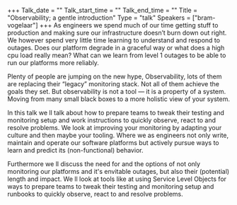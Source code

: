 +++
Talk_date = ""
Talk_start_time = ""
Talk_end_time = ""
Title = "Observability; a gentle introduction"
Type = "talk"
Speakers = ["bram-vogelaar"]
+++
As engineers we spend much of our time getting stuff to production and making sure our infrastructure doesn’t burn down out right. We however spend very little time learning to understand and respond to outages. Does our platform degrade in a graceful way or what does a high cpu load really mean? What can we learn from level 1 outages to be able to run our platforms more reliably.

Plenty of people are jumping on the new hype, Observability, lots of them are replacing their “legacy” monitoring stack. Not all of them achieve the goals they set. But observability is not a tool — it is a property of a system. Moving from many small black boxes to a more holistic view of your system.

In this talk we ll talk about how to prepare teams to tweak their testing and monitoring setup and work instructions to quickly observe, react to and resolve problems. We look at improving your monitoring by adapting your culture and then maybe your tooling. Where we as engineers not only write, maintain and operate our software platforms but actively pursue ways to learn and predict its (non-functional) behavior.

Furthermore we ll discuss the need for and the options of not only monitoring our platforms and it's envitable outages, but also their (potential) length and impact. We ll look at tools like at using Service Level Objects for ways to prepare teams to tweak their testing and monitoring setup and runbooks to quickly observe, react to and resolve problems.

